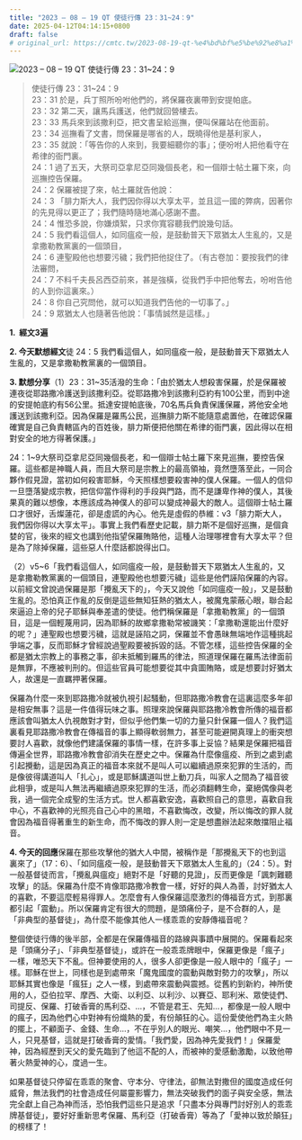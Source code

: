 ```yaml
---
title: "2023 – 08 – 19 QT 使徒行傳 23：31~24：9"
date: 2025-04-12T04:14:15+0800
draft: false
# original_url: https://cmtc.tw/2023-08-19-qt-%e4%bd%bf%e5%be%92%e8%a1%8c%e5%82%b3-23%ef%bc%9a3124%ef%bc%9a9
---
```


![2023 – 08 – 19 QT  使徒行傳 23：31~24：9](/images/qt.jpg  "2023 – 08 – 19 QT  使徒行傳 23：31~24：9")

> 使徒行傳 23：31~24：9  
> 23：31 於是，兵丁照所吩咐他們的，將保羅夜裏帶到安提帕底。  
> 23：32 第二天，讓馬兵護送，他們就回營樓去。  
> 23：33 馬兵來到該撒利亞，把文書呈給巡撫，便叫保羅站在他面前。  
> 23：34 巡撫看了文書，問保羅是哪省的人，既曉得他是基利家人，  
> 23：35 就說：「等告你的人來到，我要細聽你的事」；便吩咐人把他看守在希律的衙門裏。  
> 24：1 過了五天，大祭司亞拿尼亞同幾個長老，和一個辯士帖土羅下來，向巡撫控告保羅。  
> 24：2 保羅被提了來，帖土羅就告他說：  
> 24：3 「腓力斯大人，我們因你得以大享太平，並且這一國的弊病，因著你的先見得以更正了；我們隨時隨地滿心感謝不盡。  
> 24：4 惟恐多說，你嫌煩絮，只求你寬容聽我們說幾句話。  
> 24：5 我們看這個人，如同瘟疫一般，是鼓動普天下眾猶太人生亂的，又是拿撒勒教黨裏的一個頭目，  
> 24：6 連聖殿他也想要污穢；我們把他捉住了。（有古卷加：要按我們的律法審問，  
> 24：7 不料千夫長呂西亞前來，甚是強橫，從我們手中把他奪去，吩咐告他的人到你這裏來。）  
> 24：8 你自己究問他，就可以知道我們告他的一切事了。」  
> 24：9 眾猶太人也隨著告他說：「事情誠然是這樣。」

**1.  經文3遍**

**2. 今天默想經文**徒 24：5 我們看這個人，如同瘟疫一般，是鼓動普天下眾猶太人生亂的，又是拿撒勒教黨裏的一個頭目。

**3. 默想分享**（1）23：31~35活潑的生命：「由於猶太人想殺害保羅，於是保羅被連夜從耶路撒冷護送到該撒利亞。從耶路撒冷到該撒利亞約有100公里，而到中途的安提帕底約有56公里。抵達安提帕底後，70名馬兵負責保護保羅，將他安全地護送到該撒利亞。因為保羅是羅馬公民，巡撫腓力斯不能隨意處置他，在確認保羅確實是自己負責轄區內的百姓後，腓力斯便把他關在希律的衙門裏，因此得以在相對安全的地方得著保護。」

24：1~9大祭司亞拿尼亞同幾個長老，和一個辯士帖土羅下來見巡撫，要控告保羅。這些都是神職人員，而且大祭司是宗教上的最高領袖，竟然墮落至此，一同合夥作假見證，當初如何殺害耶穌，今天照樣想要殺害神的僕人保羅。一個人的信仰一旦墮落變成宗教，把信仰當作得利的手段與門路，而不是謙卑作神的僕人，其後果真的難以想像，本應該成為神僕人的卻可以變成神最大的敵人。這個辯士帖土羅口才很好，舌燦蓮花，卻是虛謊的內心。他先是虛假的恭維：v3「腓力斯大人，我們因你得以大享太平」。事實上我們看歷史記載，腓力斯不是個好巡撫，是個貪婪的官，後來的經文也講到他指望保羅賄賂他，這種人治理哪裡會有大享太平？但是為了除掉保羅，這些惡人什麼話都說得出口。

（2）v5~6「我們看這個人，如同瘟疫一般，是鼓動普天下眾猶太人生亂的，又是拿撒勒教黨裏的一個頭目，連聖殿他也想要污穢」這些是他們誣陷保羅的內容。以前經文曾說過保羅是那「攪亂天下的」，今天又說他「如同瘟疫一般」，又是鼓動生亂的。恐怕真正作亂的反倒是這些無知狂熱的猶太人，被魔鬼蒙蔽心眼，聯合起來逼迫上帝的兒子耶穌與奉差遣的使徒。他們稱保羅是「拿撒勒教黨」的一個頭目，這是一個輕蔑用詞，因為耶穌的故鄉拿撒勒常被譏笑：「拿撒勒還能出什麼好的呢？」連聖殿也想要污穢，這就是誣陷之詞，保羅並不會愚昧無端地作這種挑起爭端之事，反而耶穌才曾經說過聖殿要被拆毀的話。不管怎樣，這些控告保羅的全都是猶太宗教上的事務之事，卻未抵觸到羅馬的律法，照道理保羅在羅馬法律面前是無罪，不應被判刑的。但這些官員可能想要從其中貪圖賄賂，或是想要討好猶太人，故還是一直羈押著保羅。

保羅為什麼一來到耶路撒冷就被仇視引起騷動，但耶路撒冷教會在這裏這麼多年卻是相安無事？這是一件值得玩味之事。照理來說保羅與耶路撒冷教會所傳的福音都應該會叫猶太人仇視敵對才對，但似乎他們集一切的力量只針保羅一個人？我們這裏看見耶路撒冷教會在傳福音的事上顯得軟弱無力，甚至可能避開真理上的衝突想要討人喜歡，就像他們建議保羅的事情一樣，在許多事上妥協？結果是保羅把福音傳遍全世界，耶路撒冷教會卻消失在歷史之中。保羅為什麼像瘟疫、所到之處到處引起攪動，這是因為真正的福音本來就不是叫人可以繼續過原來犯罪的生活的，而是像彼得講道叫人「扎心」，或是耶穌講道叫世上動刀兵，叫家人之間為了福音彼此相爭，或是叫人無法再繼續過原來犯罪的生活，而必須翻轉生命，棄絕偶像與老我，過一個完全成聖的生活方式。世人都喜歡安逸，喜歡照自己的意思，喜歡自我中心，不喜歡神的光照亮自己心中的黑暗，不喜歡悔改，改變，所以悔改的罪人就會因為福音得著重生的新生命，而不悔改的罪人則一定是想盡辦法起來敵擋阻止福音。

**4. 今天的回應**保羅在那些攻擊他的猶大人中間，被稱作是「那攪亂天下的也到這裏來了」（17：6）、「如同瘟疫一般，是鼓動普天下眾猶太人生亂的」（24：5）。對一般基督徒而言，「攪亂與瘟疫」絕對不是「好聽的見證」，反而更像是「諷刺難聽攻擊」的話。保羅為什麼不肯像耶路撒冷教會一樣，好好的與人為善，討好猶太人的喜歡，不要這麼輕易得罪人。怎麼會有人像保羅這麼激烈的傳福音方式，到那裏都引起「震動」。所以保羅肯定有很大的問題，是頭痛份子，是不合群的人，是「非典型的基督徒」，為什麼不能像其他人一樣乖乖的安靜傳福音呢？

整個使徒行傳的後半部，全都是在保羅傳福音的路線與事蹟中展開的。保羅看起來是「頭痛分子」、「非典型基督徒」，或許在一般乖乖牌眼中，保羅更像是「瘋子」一樣，唯恐天下不亂。但神要使用的人，很多人卻更像是一般人眼中的「瘋子」一樣。耶穌在世上，同樣也是到處帶來「魔鬼國度的震動與敵對勢力的攻擊」，所以耶穌其實也像是「瘋狂」之人一樣，到處帶來震動與震撼。從舊約到新約，神所使用的人，亞伯拉罕、摩西、大衛、以利亞、以利沙、以賽亞、耶利米、眾使徒們、司提反、保羅、打破香膏的馬利亞、…，不管是君王、先知…，都像是一般人眼中的瘋子，因為他們心中對神有份熾熱的愛，有份顛狂的心。這份愛使他們為主火熱的擺上，不顧面子、金錢、生命…，不在乎別人的眼光、嘲笑…，他們眼中不見一人，只見基督，這就是打破香膏的愛情。「我們愛，因為神先愛我們！」保羅愛神，因為經歷到天父的愛先臨到了他這不配的人，而被神的愛感動激勵，以致他帶著火熱愛神的心，度過一生。

如果基督徒只停留在乖乖的聚會、守本分、守律法，卻無法對撒但的國度造成任何威脅，無法我們的社會造成任何屬靈影響力，無法突破我們的面子與安全感，無法完全獻上自己為神而活，恐怕我們這些只是追求「只盡本分與專門討好別人的乖乖牌基督徒」，要好好重新思考保羅、馬利亞（打破香膏）等為了「愛神以致於顛狂」的榜樣了！